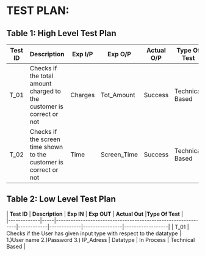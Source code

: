 # TEST PLAN:

## Table 1: High Level Test Plan

| **Test ID** | **Description**                                              | **Exp I/P** | **Exp O/P** | **Actual O/P** |**Type Of Test**  |    
|-------------|--------------------------------------------------------------|------------|-------------|----------------|------------------|
| T_01 | Checks if the total amount charged to the customer is correct or not | Charges | Tot_Amount | Success | Technical Based |
| T_02 | Checks if the screen time shown to the customer is correct or not | Time | Screen_Time | Success | Technical Based |




## Table 2: Low Level Test Plan

| **Test ID** | **Description**                                              | **Exp IN** | **Exp OUT** | **Actual Out** |**Type Of Test**  |    
|-------------|-----|--------------------------------------------------------------|------------|-------------|----------------|------------------|
| T_01 | Checks if the User has given input type with respect to the datatype | 1.)User name 2.)Password 3.) IP_Adress | Datatype | In Process | Technical Based |

